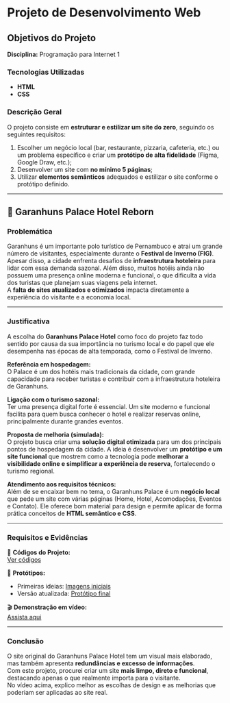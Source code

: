 # Projeto de Desenvolvimento Web  
## Objetivos do Projeto  
**Disciplina:** Programação para Internet 1  

### Tecnologias Utilizadas  
- **HTML**  
- **CSS**

### Descrição Geral  
O projeto consiste em **estruturar e estilizar um site do zero**, seguindo os seguintes requisitos:  
1. Escolher um negócio local (bar, restaurante, pizzaria, cafeteria, etc.) ou um problema específico e criar um **protótipo de alta fidelidade** (Figma, Google Draw, etc.);  
2. Desenvolver um site com **no mínimo 5 páginas**;  
3. Utilizar **elementos semânticos** adequados e estilizar o site conforme o protótipo definido.

---

## 🏨 Garanhuns Palace Hotel Reborn  

### Problemática  
Garanhuns é um importante polo turístico de Pernambuco e atrai um grande número de visitantes, especialmente durante o **Festival de Inverno (FIG)**.  
Apesar disso, a cidade enfrenta desafios de **infraestrutura hoteleira** para lidar com essa demanda sazonal. Além disso, muitos hotéis ainda não possuem uma presença online moderna e funcional, o que dificulta a vida dos turistas que planejam suas viagens pela internet.  
A **falta de sites atualizados e otimizados** impacta diretamente a experiência do visitante e a economia local.

---

### Justificativa  
A escolha do **Garanhuns Palace Hotel** como foco do projeto faz todo sentido por causa da sua importância no turismo local e do papel que ele desempenha nas épocas de alta temporada, como o Festival de Inverno.  

**Referência em hospedagem:**  
O Palace é um dos hotéis mais tradicionais da cidade, com grande capacidade para receber turistas e contribuir com a infraestrutura hoteleira de Garanhuns.  

**Ligação com o turismo sazonal:**  
Ter uma presença digital forte é essencial. Um site moderno e funcional facilita para quem busca conhecer o hotel e realizar reservas online, principalmente durante grandes eventos.  

**Proposta de melhoria (simulada):**  
O projeto busca criar uma **solução digital otimizada** para um dos principais pontos de hospedagem da cidade. A ideia é desenvolver um **protótipo e um site funcional** que mostrem como a tecnologia pode **melhorar a visibilidade online e simplificar a experiência de reserva**, fortalecendo o turismo regional.  

**Atendimento aos requisitos técnicos:**  
Além de se encaixar bem no tema, o Garanhuns Palace é um **negócio local** que pede um site com várias páginas (Home, Hotel, Acomodações, Eventos e Contato). Ele oferece bom material para design e permite aplicar de forma prática conceitos de **HTML semântico e CSS**.

---

### Requisitos e Evidências  

📁 **Códigos do Projeto:**  
[Ver códigos](./Codigos/)  

🎨 **Protótipos:**  
- Primeiras ideias: [Imagens iniciais](./Evidencias/ideias)  
- Versão atualizada: [Protótipo final](./Evidencias/ideias/Atualização.png)  

🎬 **Demonstração em vídeo:**  
[Assista aqui](./Evidencias/Videos/2025-10-27%2002-10-10.mp4)

---

### Conclusão  
O site original do Garanhuns Palace Hotel tem um visual mais elaborado, mas também apresenta **redundâncias e excesso de informações**.  
Com este projeto, procurei criar um site **mais limpo, direto e funcional**, destacando apenas o que realmente importa para o visitante.  
No vídeo acima, explico melhor as escolhas de design e as melhorias que poderiam ser aplicadas ao site real.
  
    


